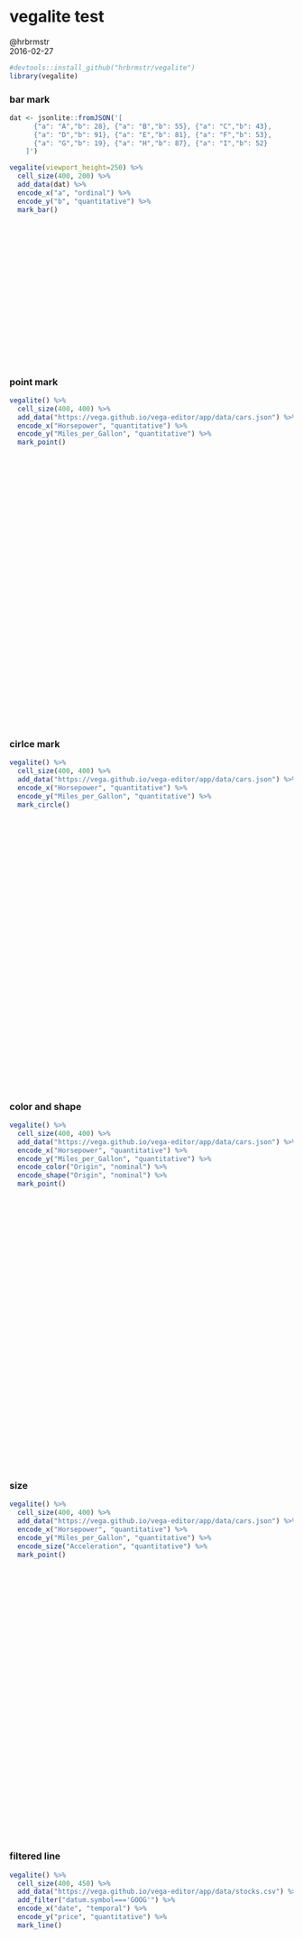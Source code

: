 # vegalite test
@hrbrmstr  
2016-02-27  


```r
#devtools::install_github("hrbrmstr/vegalite")
library(vegalite)
```

### bar mark


```r
dat <- jsonlite::fromJSON('[
      {"a": "A","b": 28}, {"a": "B","b": 55}, {"a": "C","b": 43},
      {"a": "D","b": 91}, {"a": "E","b": 81}, {"a": "F","b": 53},
      {"a": "G","b": 19}, {"a": "H","b": 87}, {"a": "I","b": 52}
    ]')

vegalite(viewport_height=250) %>%
  cell_size(400, 200) %>%
  add_data(dat) %>%
  encode_x("a", "ordinal") %>%
  encode_y("b", "quantitative") %>%
  mark_bar()
```

<!--html_preserve--><div id="htmlwidget-2172" style="width:672px;height:250px;" class="vegalite"></div>
<script type="application/json" data-for="htmlwidget-2172">{"x":{"description":"","data":{"values":{"a":["A","B","C","D","E","F","G","H","I"],"b":[28,55,43,91,81,53,19,87,52]}},"mark":"bar","encoding":{"x":{"field":"a","type":"ordinal"},"y":{"field":"b","type":"quantitative"}},"config":{"cell":{"width":400,"height":200}},"embed":{"renderer":"svg","actions":{"export":false,"source":false,"editor":false}}},"evals":[],"jsHooks":[]}</script><!--/html_preserve-->

### point mark


```r
vegalite() %>%
  cell_size(400, 400) %>%
  add_data("https://vega.github.io/vega-editor/app/data/cars.json") %>%
  encode_x("Horsepower", "quantitative") %>%
  encode_y("Miles_per_Gallon", "quantitative") %>%
  mark_point()
```

<!--html_preserve--><div id="htmlwidget-1153" style="width:672px;height:480px;" class="vegalite"></div>
<script type="application/json" data-for="htmlwidget-1153">{"x":{"description":"","data":{"url":"https://vega.github.io/vega-editor/app/data/cars.json"},"mark":"point","encoding":{"x":{"field":"Horsepower","type":"quantitative"},"y":{"field":"Miles_per_Gallon","type":"quantitative"}},"config":{"cell":{"width":400,"height":400},"mark":{"shape":"circle"}},"embed":{"renderer":"svg","actions":{"export":false,"source":false,"editor":false}}},"evals":[],"jsHooks":[]}</script><!--/html_preserve-->

### cirlce mark


```r
vegalite() %>%
  cell_size(400, 400) %>%
  add_data("https://vega.github.io/vega-editor/app/data/cars.json") %>%
  encode_x("Horsepower", "quantitative") %>%
  encode_y("Miles_per_Gallon", "quantitative") %>%
  mark_circle()
```

<!--html_preserve--><div id="htmlwidget-7127" style="width:672px;height:480px;" class="vegalite"></div>
<script type="application/json" data-for="htmlwidget-7127">{"x":{"description":"","data":{"url":"https://vega.github.io/vega-editor/app/data/cars.json"},"mark":"circle","encoding":{"x":{"field":"Horsepower","type":"quantitative"},"y":{"field":"Miles_per_Gallon","type":"quantitative"}},"config":{"cell":{"width":400,"height":400}},"embed":{"renderer":"svg","actions":{"export":false,"source":false,"editor":false}}},"evals":[],"jsHooks":[]}</script><!--/html_preserve-->

### color and shape


```r
vegalite() %>%
  cell_size(400, 400) %>%
  add_data("https://vega.github.io/vega-editor/app/data/cars.json") %>%
  encode_x("Horsepower", "quantitative") %>%
  encode_y("Miles_per_Gallon", "quantitative") %>%
  encode_color("Origin", "nominal") %>%
  encode_shape("Origin", "nominal") %>%
  mark_point()
```

<!--html_preserve--><div id="htmlwidget-6173" style="width:672px;height:480px;" class="vegalite"></div>
<script type="application/json" data-for="htmlwidget-6173">{"x":{"description":"","data":{"url":"https://vega.github.io/vega-editor/app/data/cars.json"},"mark":"point","encoding":{"x":{"field":"Horsepower","type":"quantitative"},"y":{"field":"Miles_per_Gallon","type":"quantitative"},"color":{"field":"Origin","type":"nominal"},"shape":{"field":"Origin","type":"nominal"}},"config":{"cell":{"width":400,"height":400},"mark":{"shape":"circle"}},"embed":{"renderer":"svg","actions":{"export":false,"source":false,"editor":false}}},"evals":[],"jsHooks":[]}</script><!--/html_preserve-->

### size


```r
vegalite() %>%
  cell_size(400, 400) %>%
  add_data("https://vega.github.io/vega-editor/app/data/cars.json") %>%
  encode_x("Horsepower", "quantitative") %>%
  encode_y("Miles_per_Gallon", "quantitative") %>%
  encode_size("Acceleration", "quantitative") %>%
  mark_point()
```

<!--html_preserve--><div id="htmlwidget-5802" style="width:672px;height:480px;" class="vegalite"></div>
<script type="application/json" data-for="htmlwidget-5802">{"x":{"description":"","data":{"url":"https://vega.github.io/vega-editor/app/data/cars.json"},"mark":"point","encoding":{"x":{"field":"Horsepower","type":"quantitative"},"y":{"field":"Miles_per_Gallon","type":"quantitative"},"size":{"field":"Acceleration","type":"quantitative"}},"config":{"cell":{"width":400,"height":400},"mark":{"shape":"circle"}},"embed":{"renderer":"svg","actions":{"export":false,"source":false,"editor":false}}},"evals":[],"jsHooks":[]}</script><!--/html_preserve-->

### filtered line


```r
vegalite() %>%
  cell_size(400, 450) %>%
  add_data("https://vega.github.io/vega-editor/app/data/stocks.csv") %>%
  add_filter("datum.symbol==='GOOG'") %>%
  encode_x("date", "temporal") %>%
  encode_y("price", "quantitative") %>%
  mark_line()
```

<!--html_preserve--><div id="htmlwidget-6521" style="width:672px;height:480px;" class="vegalite"></div>
<script type="application/json" data-for="htmlwidget-6521">{"x":{"description":"","data":{"url":"https://vega.github.io/vega-editor/app/data/stocks.csv"},"mark":"line","encoding":{"x":{"field":"date","type":"temporal"},"y":{"field":"price","type":"quantitative"}},"config":{"cell":{"width":400,"height":450}},"embed":{"renderer":"svg","actions":{"export":false,"source":false,"editor":false}},"transform":{"filter":"datum.symbol==='GOOG'"}},"evals":[],"jsHooks":[]}</script><!--/html_preserve-->

### ticks


```r
vegalite(viewport_height=200) %>%
  cell_size(400, 200) %>%
  add_data("https://vega.github.io/vega-editor/app/data/cars.json") %>%
  encode_x("Horsepower", "quantitative") %>%
  encode_y("Cylinders", "ordinal") %>%
  mark_tick()
```

<!--html_preserve--><div id="htmlwidget-8523" style="width:672px;height:200px;" class="vegalite"></div>
<script type="application/json" data-for="htmlwidget-8523">{"x":{"description":"","data":{"url":"https://vega.github.io/vega-editor/app/data/cars.json"},"mark":"tick","encoding":{"x":{"field":"Horsepower","type":"quantitative"},"y":{"field":"Cylinders","type":"ordinal"}},"config":{"cell":{"width":400,"height":200},"mark":{"tickThickness":1}},"embed":{"renderer":"svg","actions":{"export":false,"source":false,"editor":false}}},"evals":[],"jsHooks":[]}</script><!--/html_preserve-->

### multi-series line


```r
vegalite(viewport_height=500) %>%
  cell_size(400, 400) %>%
  add_data("https://vega.github.io/vega-editor/app/data/stocks.csv") %>%
  encode_x("date", "temporal") %>%
  encode_y("price", "quantitative") %>%
  encode_color("symbol", "nominal") %>%
  mark_line()
```

<!--html_preserve--><div id="htmlwidget-4341" style="width:672px;height:500px;" class="vegalite"></div>
<script type="application/json" data-for="htmlwidget-4341">{"x":{"description":"","data":{"url":"https://vega.github.io/vega-editor/app/data/stocks.csv"},"mark":"line","encoding":{"x":{"field":"date","type":"temporal"},"y":{"field":"price","type":"quantitative"},"color":{"field":"symbol","type":"nominal"}},"config":{"cell":{"width":400,"height":400}},"embed":{"renderer":"svg","actions":{"export":false,"source":false,"editor":false}}},"evals":[],"jsHooks":[]}</script><!--/html_preserve-->

### facet col


```r
vegalite(viewport_height=350) %>%
  add_data("https://vega.github.io/vega-editor/app/data/movies.json") %>%
  encode_x("Worldwide_Gross", "quantitative") %>%
  encode_y("US_DVD_Sales", "quantitative") %>%
  facet_col("MPAA_Rating", "ordinal") %>%
  mark_point()
```

<!--html_preserve--><div id="htmlwidget-3623" style="width:672px;height:350px;" class="vegalite"></div>
<script type="application/json" data-for="htmlwidget-3623">{"x":{"description":"","data":{"url":"https://vega.github.io/vega-editor/app/data/movies.json"},"mark":"point","encoding":{"x":{"field":"Worldwide_Gross","type":"quantitative"},"y":{"field":"US_DVD_Sales","type":"quantitative"},"column":{"field":"MPAA_Rating","type":"ordinal","scale":{"round":true,"padding":16}}},"config":{"mark":{"shape":"circle"}},"embed":{"renderer":"svg","actions":{"export":false,"source":false,"editor":false}}},"evals":[],"jsHooks":[]}</script><!--/html_preserve-->

### facet row


```r
vegalite(viewport_height=1400) %>%
  add_data("https://vega.github.io/vega-editor/app/data/movies.json") %>%
  encode_x("Worldwide_Gross", "quantitative") %>%
  encode_y("US_DVD_Sales", "quantitative") %>%
  facet_row("MPAA_Rating", "ordinal") %>%
  mark_point()
```

<!--html_preserve--><div id="htmlwidget-1102" style="width:672px;height:1400px;" class="vegalite"></div>
<script type="application/json" data-for="htmlwidget-1102">{"x":{"description":"","data":{"url":"https://vega.github.io/vega-editor/app/data/movies.json"},"mark":"point","encoding":{"x":{"field":"Worldwide_Gross","type":"quantitative"},"y":{"field":"US_DVD_Sales","type":"quantitative"},"row":{"field":"MPAA_Rating","type":"ordinal","scale":{"round":true,"padding":16}}},"config":{"mark":{"shape":"circle"}},"embed":{"renderer":"svg","actions":{"export":false,"source":false,"editor":false}}},"evals":[],"jsHooks":[]}</script><!--/html_preserve-->

### facet both


```r
vegalite(viewport_height=2900) %>%
  add_data("https://vega.github.io/vega-editor/app/data/movies.json") %>%
  encode_x("Worldwide_Gross", "quantitative") %>%
  encode_y("US_DVD_Sales", "quantitative") %>%
  facet_col("MPAA_Rating", "ordinal") %>%
  facet_row("Major_Genre", "ordinal") %>%
  mark_point()
```

<!--html_preserve--><div id="htmlwidget-5181" style="width:672px;height:2900px;" class="vegalite"></div>
<script type="application/json" data-for="htmlwidget-5181">{"x":{"description":"","data":{"url":"https://vega.github.io/vega-editor/app/data/movies.json"},"mark":"point","encoding":{"x":{"field":"Worldwide_Gross","type":"quantitative"},"y":{"field":"US_DVD_Sales","type":"quantitative"},"column":{"field":"MPAA_Rating","type":"ordinal","scale":{"round":true,"padding":16}},"row":{"field":"Major_Genre","type":"ordinal","scale":{"round":true,"padding":16}}},"config":{"mark":{"shape":"circle"}},"embed":{"renderer":"svg","actions":{"export":false,"source":false,"editor":false}}},"evals":[],"jsHooks":[]}</script><!--/html_preserve-->

### log scale


```r
dat <- jsonlite::fromJSON('[
      {"x": 0, "y": 1}, {"x": 1, "y": 10},
      {"x": 2, "y": 100}, {"x": 3, "y": 1000},
      {"x": 4, "y": 10000}, {"x": 5, "y": 100000},
      {"x": 6, "y": 1000000}, {"x": 7, "y": 10000000}
    ]')

vegalite(viewport_height=300) %>%
  add_data(dat) %>%
  encode_x("x", "quantitative") %>%
  encode_y("y", "quantitative") %>%
  mark_point() %>%
  scale_y_log()
```

<!--html_preserve--><div id="htmlwidget-5644" style="width:672px;height:300px;" class="vegalite"></div>
<script type="application/json" data-for="htmlwidget-5644">{"x":{"description":"","data":{"values":{"x":[0,1,2,3,4,5,6,7],"y":[1,10,100,1000,10000,100000,1000000,10000000]}},"mark":"point","encoding":{"x":{"field":"x","type":"quantitative"},"y":{"field":"y","type":"quantitative","scale":{"type":"log"}}},"config":{"mark":{"shape":"circle"}},"embed":{"renderer":"svg","actions":{"export":false,"source":false,"editor":false}}},"evals":[],"jsHooks":[]}</script><!--/html_preserve-->

### aggregate bar chart


```r
vegalite() %>%
  add_data("https://vega.github.io/vega-editor/app/data/population.json") %>%
  encode_x("people", "quantitative", aggregate="sum") %>%
  encode_y("age", "ordinal") %>%
  scale_y_ordinal(band_size=17) %>%
  add_filter("datum.year == 2000") %>%
  mark_bar()
```

<!--html_preserve--><div id="htmlwidget-5490" style="width:672px;height:480px;" class="vegalite"></div>
<script type="application/json" data-for="htmlwidget-5490">{"x":{"description":"","data":{"url":"https://vega.github.io/vega-editor/app/data/population.json"},"mark":"bar","encoding":{"x":{"field":"people","type":"quantitative","aggregate":"sum"},"y":{"field":"age","type":"ordinal","scale":{"bandSize":17}}},"config":[],"embed":{"renderer":"svg","actions":{"export":false,"source":false,"editor":false}},"transform":{"filter":"datum.year == 2000"}},"evals":[],"jsHooks":[]}</script><!--/html_preserve-->

### binned scatterplot


```r
vegalite() %>%
  add_data("https://vega.github.io/vega-editor/app/data/movies.json") %>%
  encode_x("IMDB_Rating", "quantitative") %>%
  encode_y("Rotten_Tomatoes_Rating", "quantitative") %>%
  encode_size("*", "quantitative", aggregate="count") %>%
  bin_x(maxbins=10) %>%
  bin_y(maxbins=10) %>%
  mark_point()
```

<!--html_preserve--><div id="htmlwidget-439" style="width:672px;height:480px;" class="vegalite"></div>
<script type="application/json" data-for="htmlwidget-439">{"x":{"description":"","data":{"url":"https://vega.github.io/vega-editor/app/data/movies.json"},"mark":"point","encoding":{"x":{"field":"IMDB_Rating","type":"quantitative","bin":{"maxbins":10}},"y":{"field":"Rotten_Tomatoes_Rating","type":"quantitative","bin":{"maxbins":10}},"size":{"field":"*","type":"quantitative","aggregate":"count"}},"config":{"mark":{"shape":"circle"}},"embed":{"renderer":"svg","actions":{"export":false,"source":false,"editor":false}}},"evals":[],"jsHooks":[]}</script><!--/html_preserve-->

### slope graph


```r
vegalite() %>%
  add_data("https://vega.github.io/vega-editor/app/data/barley.json") %>%
  encode_x("year", "ordinal") %>%
  encode_y("yield", "quantitative", aggregate="median") %>%
  encode_color("site", "nominal") %>%
  scale_x_ordinal(band_size=50, padding=0.5) %>%
  mark_line()
```

<!--html_preserve--><div id="htmlwidget-7327" style="width:672px;height:480px;" class="vegalite"></div>
<script type="application/json" data-for="htmlwidget-7327">{"x":{"description":"","data":{"url":"https://vega.github.io/vega-editor/app/data/barley.json"},"mark":"line","encoding":{"x":{"field":"year","type":"ordinal","scale":{"bandSize":50,"padding":0.5}},"y":{"field":"yield","type":"quantitative","aggregate":"median"},"color":{"field":"site","type":"nominal"}},"config":[],"embed":{"renderer":"svg","actions":{"export":false,"source":false,"editor":false}}},"evals":[],"jsHooks":[]}</script><!--/html_preserve-->

### histogram


```r
vegalite() %>%
  add_data("https://vega.github.io/vega-editor/app/data/movies.json") %>%
  encode_x("IMDB_Rating", "quantitative") %>%
  encode_y("*", "quantitative", aggregate="count") %>%
  bin_x(maxbins=10) %>%
  mark_bar()
```

<!--html_preserve--><div id="htmlwidget-2313" style="width:672px;height:480px;" class="vegalite"></div>
<script type="application/json" data-for="htmlwidget-2313">{"x":{"description":"","data":{"url":"https://vega.github.io/vega-editor/app/data/movies.json"},"mark":"bar","encoding":{"x":{"field":"IMDB_Rating","type":"quantitative","bin":{"maxbins":10}},"y":{"field":"*","type":"quantitative","aggregate":"count"}},"config":[],"embed":{"renderer":"svg","actions":{"export":false,"source":false,"editor":false}}},"evals":[],"jsHooks":[]}</script><!--/html_preserve-->

### stacked bar chart


```r
vegalite() %>%
  add_data("https://vega.github.io/vega-editor/app/data/seattle-weather.csv") %>%
  encode_x("date", "temporal") %>%
  encode_y("*", "quantitative", aggregate="count") %>%
  encode_color("weather", "nominal") %>%
  scale_color_nominal(domain=c("sun","fog","drizzle","rain","snow"),
                      range=c("#e7ba52","#c7c7c7","#aec7e8","#1f77b4","#9467bd")) %>%
  timeunit_x("month") %>%
  mark_bar()
```

<!--html_preserve--><div id="htmlwidget-8852" style="width:672px;height:480px;" class="vegalite"></div>
<script type="application/json" data-for="htmlwidget-8852">{"x":{"description":"","data":{"url":"https://vega.github.io/vega-editor/app/data/seattle-weather.csv"},"mark":"bar","encoding":{"x":{"field":"date","type":"temporal","timeUnit":"month"},"y":{"field":"*","type":"quantitative","aggregate":"count"},"color":{"field":"weather","type":"nominal","scale":{"domain":["sun","fog","drizzle","rain","snow"],"range":["#e7ba52","#c7c7c7","#aec7e8","#1f77b4","#9467bd"]}}},"config":[],"embed":{"renderer":"svg","actions":{"export":false,"source":false,"editor":false}}},"evals":[],"jsHooks":[]}</script><!--/html_preserve-->

### horizontal stacked bar chart


```r
vegalite() %>%
  add_data("https://vega.github.io/vega-editor/app/data/barley.json") %>%
  encode_x("yield", "quantitative", aggregate="sum") %>%
  encode_y("variety", "nominal") %>%
  encode_color("site", "nominal") %>%
  mark_bar()
```

<!--html_preserve--><div id="htmlwidget-3537" style="width:672px;height:480px;" class="vegalite"></div>
<script type="application/json" data-for="htmlwidget-3537">{"x":{"description":"","data":{"url":"https://vega.github.io/vega-editor/app/data/barley.json"},"mark":"bar","encoding":{"x":{"field":"yield","type":"quantitative","aggregate":"sum"},"y":{"field":"variety","type":"nominal"},"color":{"field":"site","type":"nominal"}},"config":[],"embed":{"renderer":"svg","actions":{"export":false,"source":false,"editor":false}}},"evals":[],"jsHooks":[]}</script><!--/html_preserve-->

### stacked area chart


```r
vegalite() %>%
  cell_size(300, 200) %>%
  add_data("https://vega.github.io/vega-editor/app/data/unemployment-across-industries.json") %>%
  encode_x("date", "temporal") %>%
  encode_y("count", "quantitative", aggregate="sum") %>%
  encode_color("series", "nominal") %>%
  scale_color_nominal(range="category20b") %>%
  timeunit_x("yearmonth") %>%
  scale_x_time(nice="month") %>%
  axis_x(axisWidth=0, format="%Y", labelAngle=0) %>%
  mark_area()
```

<!--html_preserve--><div id="htmlwidget-8057" style="width:672px;height:480px;" class="vegalite"></div>
<script type="application/json" data-for="htmlwidget-8057">{"x":{"description":"","data":{"url":"https://vega.github.io/vega-editor/app/data/unemployment-across-industries.json"},"mark":"area","encoding":{"x":{"field":"date","type":"temporal","timeUnit":"yearmonth","scale":{"nice":"month"},"axis":{"axisWidth":0,"labels":true,"labelAngle":0,"labelMaxLength":25,"title":"","characterWidth":6,"format":"%Y"}},"y":{"field":"count","type":"quantitative","aggregate":"sum"},"color":{"field":"series","type":"nominal","scale":{"range":"category20b"}}},"config":{"cell":{"width":300,"height":200}},"embed":{"renderer":"svg","actions":{"export":false,"source":false,"editor":false}}},"evals":[],"jsHooks":[]}</script><!--/html_preserve-->

### streamgraph!


```r
vegalite() %>%
  cell_size(300, 200) %>%
  add_data("https://vega.github.io/vega-editor/app/data/unemployment-across-industries.json") %>%
  encode_x("date", "temporal") %>%
  encode_y("count", "quantitative", aggregate="sum") %>%
  encode_color("series", "nominal") %>%
  scale_color_nominal(range="category20b") %>%
  timeunit_x("yearmonth") %>%
  scale_x_time(nice="month") %>%
  axis_x(axisWidth=0, format="%Y", labelAngle=0) %>%
  mark_area(interpolate="basis", stack="center")
```

<!--html_preserve--><div id="htmlwidget-8977" style="width:672px;height:480px;" class="vegalite"></div>
<script type="application/json" data-for="htmlwidget-8977">{"x":{"description":"","data":{"url":"https://vega.github.io/vega-editor/app/data/unemployment-across-industries.json"},"mark":"area","encoding":{"x":{"field":"date","type":"temporal","timeUnit":"yearmonth","scale":{"nice":"month"},"axis":{"axisWidth":0,"labels":true,"labelAngle":0,"labelMaxLength":25,"title":"","characterWidth":6,"format":"%Y"}},"y":{"field":"count","type":"quantitative","aggregate":"sum"},"color":{"field":"series","type":"nominal","scale":{"range":"category20b"}}},"config":{"cell":{"width":300,"height":200},"mark":{"stacked":"center","interpolate":"basis"}},"embed":{"renderer":"svg","actions":{"export":false,"source":false,"editor":false}}},"evals":[],"jsHooks":[]}</script><!--/html_preserve-->

### scatter text


```r
vegalite() %>%
  cell_size(300, 200) %>%
  add_data("https://vega.github.io/vega-editor/app/data/cars.json") %>%
  encode_x("Horsepower", "quantitative") %>%
  encode_y("Miles_per_Gallon", "quantitative") %>%
  encode_color("Origin", "nominal") %>%
  calculate("OriginInitial", "datum.Origin[0]") %>%
  encode_text("OriginInitial", "nominal") %>%
  mark_text()
```

<!--html_preserve--><div id="htmlwidget-5765" style="width:672px;height:480px;" class="vegalite"></div>
<script type="application/json" data-for="htmlwidget-5765">{"x":{"description":"","data":{"url":"https://vega.github.io/vega-editor/app/data/cars.json"},"mark":"text","encoding":{"x":{"field":"Horsepower","type":"quantitative"},"y":{"field":"Miles_per_Gallon","type":"quantitative"},"color":{"field":"Origin","type":"nominal"},"text":{"field":"OriginInitial","type":"nominal"}},"config":{"cell":{"width":300,"height":200}},"embed":{"renderer":"svg","actions":{"export":false,"source":false,"editor":false}},"transform":{"calculate":{"field":["OriginInitial"],"expr":["datum.Origin[0]"]}}},"evals":[],"jsHooks":[]}</script><!--/html_preserve-->

### area chart


```r
vegalite() %>%
  cell_size(300, 200) %>%
  add_data("https://vega.github.io/vega-editor/app/data/unemployment-across-industries.json") %>%
  encode_x("date", "temporal") %>%
  timeunit_x("yearmonth") %>%
  axis_x(axisWidth=0, format="%Y", labelAngle=0) %>%
  encode_y("count", "quantitative", aggregate="sum") %>%
  mark_area()
```

<!--html_preserve--><div id="htmlwidget-3669" style="width:672px;height:480px;" class="vegalite"></div>
<script type="application/json" data-for="htmlwidget-3669">{"x":{"description":"","data":{"url":"https://vega.github.io/vega-editor/app/data/unemployment-across-industries.json"},"mark":"area","encoding":{"x":{"field":"date","type":"temporal","timeUnit":"yearmonth","axis":{"axisWidth":0,"labels":true,"labelAngle":0,"labelMaxLength":25,"title":"","characterWidth":6,"format":"%Y"}},"y":{"field":"count","type":"quantitative","aggregate":"sum"}},"config":{"cell":{"width":300,"height":200}},"embed":{"renderer":"svg","actions":{"export":false,"source":false,"editor":false}}},"evals":[],"jsHooks":[]}</script><!--/html_preserve-->

### grouped bar chart


```r
vegalite() %>%
  add_data("https://vega.github.io/vega-editor/app/data/population.json") %>%
  add_filter("datum.year == 2000") %>%
  calculate("gender", 'datum.sex == 2 ? "Female" : "Male"') %>%
  encode_x("gender", "nominal") %>%
  encode_y("people", "quantitative", aggregate="sum") %>%
  encode_color("gender", "nominal") %>%
  scale_x_ordinal(band_size=6) %>%
  scale_color_nominal(range=c("#EA98D2", "#659CCA")) %>%
  facet_col("age", "ordinal", padding=4) %>%
  axis_x(remove=TRUE) %>%
  axis_y(title="population", grid=FALSE) %>%
  axis_facet_col(orient="bottom", axisWidth=1, offset=-8) %>%
  facet_cell(stroke_width=0) %>%
  mark_bar()
```

<!--html_preserve--><div id="htmlwidget-644" style="width:672px;height:480px;" class="vegalite"></div>
<script type="application/json" data-for="htmlwidget-644">{"x":{"description":"","data":{"url":"https://vega.github.io/vega-editor/app/data/population.json"},"mark":"bar","encoding":{"x":{"field":"gender","type":"nominal","scale":{"bandSize":6},"axis":false},"y":{"field":"people","type":"quantitative","aggregate":"sum","axis":{"grid":false,"labels":true,"labelMaxLength":25,"title":"population","characterWidth":6}},"color":{"field":"gender","type":"nominal","scale":{"range":["#EA98D2","#659CCA"]}},"column":{"field":"age","type":"ordinal","scale":{"round":true,"padding":4},"axis":{"axisWidth":1,"offset":-8,"grid":false,"labels":true,"labelMaxLength":25,"tickSize":0,"title":"","characterWidth":6,"orient":"bottom"}}},"config":{"facet":{"cell":{"width":200,"height":200,"strokeWidth":0}}},"embed":{"renderer":"svg","actions":{"export":false,"source":false,"editor":false}},"transform":{"filter":"datum.year == 2000","calculate":{"field":["gender"],"expr":["datum.sex == 2 ? \"Female\" : \"Male\""]}}},"evals":[],"jsHooks":[]}</script><!--/html_preserve-->

### normalized stacked bar chart


```r
vegalite() %>%
  add_data("https://vega.github.io/vega-editor/app/data/population.json") %>%
  calculate("gender", 'datum.sex == 2 ? "Female" : "Male"') %>%
  encode_x("age", "ordinal") %>%
  encode_y("people", "quantitative", aggregate="sum") %>%
  encode_color("gender", "nominal") %>%
  scale_x_ordinal(band_size=17) %>%
  scale_color_nominal(range=c("#EA98D2", "#659CCA")) %>%
  mark_bar(stack="normalize")
```

<!--html_preserve--><div id="htmlwidget-4931" style="width:672px;height:480px;" class="vegalite"></div>
<script type="application/json" data-for="htmlwidget-4931">{"x":{"description":"","data":{"url":"https://vega.github.io/vega-editor/app/data/population.json"},"mark":"bar","encoding":{"x":{"field":"age","type":"ordinal","scale":{"bandSize":17}},"y":{"field":"people","type":"quantitative","aggregate":"sum"},"color":{"field":"gender","type":"nominal","scale":{"range":["#EA98D2","#659CCA"]}}},"config":{"mark":{"stacked":"normalize"}},"embed":{"renderer":"svg","actions":{"export":false,"source":false,"editor":false}},"transform":{"calculate":{"field":["gender"],"expr":["datum.sex == 2 ? \"Female\" : \"Male\""]}}},"evals":[],"jsHooks":[]}</script><!--/html_preserve-->

### normalized stacked bar chart


```r
vegalite() %>%
  cell_size(300, 300) %>%
  add_data("https://vega.github.io/vega-editor/app/data/unemployment-across-industries.json") %>%
  encode_x("date", "temporal") %>%
  encode_y("count", "quantitative", aggregate="sum") %>%
  encode_color("series", "nominal") %>%
  scale_x_time(nice="month") %>%
  scale_color_nominal(range="category20b") %>%
  axis_x(axisWidth=0, format="%Y", labelAngle=0) %>%
  axis_y(remove=TRUE) %>%
  timeunit_x("yearmonth") %>%
  mark_area(stack="normalize")
```

<!--html_preserve--><div id="htmlwidget-5257" style="width:672px;height:480px;" class="vegalite"></div>
<script type="application/json" data-for="htmlwidget-5257">{"x":{"description":"","data":{"url":"https://vega.github.io/vega-editor/app/data/unemployment-across-industries.json"},"mark":"area","encoding":{"x":{"field":"date","type":"temporal","scale":{"nice":"month"},"axis":{"axisWidth":0,"labels":true,"labelAngle":0,"labelMaxLength":25,"title":"","characterWidth":6,"format":"%Y"},"timeUnit":"yearmonth"},"y":{"field":"count","type":"quantitative","aggregate":"sum","axis":false},"color":{"field":"series","type":"nominal","scale":{"range":"category20b"}}},"config":{"cell":{"width":300,"height":300},"mark":{"stacked":"normalize"}},"embed":{"renderer":"svg","actions":{"export":false,"source":false,"editor":false}}},"evals":[],"jsHooks":[]}</script><!--/html_preserve-->

### layered bar chart


```r
vegalite() %>%
  add_data("https://vega.github.io/vega-editor/app/data/population.json") %>%
  add_filter("datum.year == 2000") %>%
  calculate("gender", 'datum.sex == 2 ? "Female" : "Male"') %>%
  encode_x("age", "ordinal") %>%
  encode_y("people", "quantitative", aggregate="sum") %>%
  encode_color("gender", "nominal") %>%
  scale_x_ordinal(band_size=17) %>%
  scale_color_nominal(range=c("#e377c2","#1f77b4")) %>%
  axis_y(title="Population") %>%
  mark_bar(opacity=0.6, stack="none")
```

<!--html_preserve--><div id="htmlwidget-2309" style="width:672px;height:480px;" class="vegalite"></div>
<script type="application/json" data-for="htmlwidget-2309">{"x":{"description":"","data":{"url":"https://vega.github.io/vega-editor/app/data/population.json"},"mark":"bar","encoding":{"x":{"field":"age","type":"ordinal","scale":{"bandSize":17}},"y":{"field":"people","type":"quantitative","aggregate":"sum","axis":{"labels":true,"labelMaxLength":25,"title":"Population","characterWidth":6}},"color":{"field":"gender","type":"nominal","scale":{"range":["#e377c2","#1f77b4"]}}},"config":{"mark":{"stacked":"none","opacity":0.6}},"embed":{"renderer":"svg","actions":{"export":false,"source":false,"editor":false}},"transform":{"filter":"datum.year == 2000","calculate":{"field":["gender"],"expr":["datum.sex == 2 ? \"Female\" : \"Male\""]}}},"evals":[],"jsHooks":[]}</script><!--/html_preserve-->

### trellis bar chart


```r
vegalite() %>%
  add_data("https://vega.github.io/vega-editor/app/data/population.json") %>%
  add_filter("datum.year == 2000") %>%
  calculate("gender", 'datum.sex == 2 ? "Female" : "Male"') %>%
  encode_x("age", "ordinal") %>%
  encode_y("people", "quantitative", aggregate="sum") %>%
  encode_color("gender", "nominal") %>%
  facet_row("gender", "nominal") %>%
  scale_x_ordinal(band_size=17) %>%
  scale_color_nominal(range=c("#EA98D2","#659CCA")) %>%
  axis_y(title="Population") %>%
  mark_bar()
```

<!--html_preserve--><div id="htmlwidget-3410" style="width:672px;height:480px;" class="vegalite"></div>
<script type="application/json" data-for="htmlwidget-3410">{"x":{"description":"","data":{"url":"https://vega.github.io/vega-editor/app/data/population.json"},"mark":"bar","encoding":{"x":{"field":"age","type":"ordinal","scale":{"bandSize":17}},"y":{"field":"people","type":"quantitative","aggregate":"sum","axis":{"labels":true,"labelMaxLength":25,"title":"Population","characterWidth":6}},"color":{"field":"gender","type":"nominal","scale":{"range":["#EA98D2","#659CCA"]}},"row":{"field":"gender","type":"nominal","scale":{"round":true,"padding":16}}},"config":[],"embed":{"renderer":"svg","actions":{"export":false,"source":false,"editor":false}},"transform":{"filter":"datum.year == 2000","calculate":{"field":["gender"],"expr":["datum.sex == 2 ? \"Female\" : \"Male\""]}}},"evals":[],"jsHooks":[]}</script><!--/html_preserve-->

### trellis stacked bar chart


```r
vegalite() %>%
  add_data("https://vega.github.io/vega-editor/app/data/barley.json") %>%
  encode_x("yield", "quantitative", aggregate="sum") %>%
  encode_y("variety", "nominal") %>%
  encode_color("site", "nominal") %>%
  facet_col("year", "ordinal") %>%
  mark_bar()
```

<!--html_preserve--><div id="htmlwidget-9102" style="width:672px;height:480px;" class="vegalite"></div>
<script type="application/json" data-for="htmlwidget-9102">{"x":{"description":"","data":{"url":"https://vega.github.io/vega-editor/app/data/barley.json"},"mark":"bar","encoding":{"x":{"field":"yield","type":"quantitative","aggregate":"sum"},"y":{"field":"variety","type":"nominal"},"color":{"field":"site","type":"nominal"},"column":{"field":"year","type":"ordinal","scale":{"round":true,"padding":16}}},"config":[],"embed":{"renderer":"svg","actions":{"export":false,"source":false,"editor":false}}},"evals":[],"jsHooks":[]}</script><!--/html_preserve-->

### trellis histograms


```r
vegalite(viewport_height=700) %>%
  add_data("https://vega.github.io/vega-editor/app/data/cars.json") %>%
  encode_x("Horsepower", "quantitative") %>%
  encode_y("*", "quantitative", aggregate="count") %>%
  encode_color("site", "nominal") %>%
  facet_row("Origin", "nominal") %>%
  bin_x(maxbins=15) %>%
  mark_bar()
```

<!--html_preserve--><div id="htmlwidget-8297" style="width:672px;height:700px;" class="vegalite"></div>
<script type="application/json" data-for="htmlwidget-8297">{"x":{"description":"","data":{"url":"https://vega.github.io/vega-editor/app/data/cars.json"},"mark":"bar","encoding":{"x":{"field":"Horsepower","type":"quantitative","bin":{"maxbins":15}},"y":{"field":"*","type":"quantitative","aggregate":"count"},"color":{"field":"site","type":"nominal"},"row":{"field":"Origin","type":"nominal","scale":{"round":true,"padding":16}}},"config":[],"embed":{"renderer":"svg","actions":{"export":false,"source":false,"editor":false}}},"evals":[],"jsHooks":[]}</script><!--/html_preserve-->

### becker's barley trellis plot


```r
vegalite(viewport_height=1200) %>%
  add_data("https://vega.github.io/vega-editor/app/data/barley.json") %>%
  encode_x("yield", "quantitative", aggregate="mean") %>%
  encode_y("variety", "ordinal", sort=sort_def("yield", "mean")) %>%
  encode_color("year", "nominal") %>%
  facet_row("site", "ordinal") %>%
  scale_y_ordinal(band_size=12) %>%
  mark_point()
```

<!--html_preserve--><div id="htmlwidget-6706" style="width:672px;height:1200px;" class="vegalite"></div>
<script type="application/json" data-for="htmlwidget-6706">{"x":{"description":"","data":{"url":"https://vega.github.io/vega-editor/app/data/barley.json"},"mark":"point","encoding":{"x":{"field":"yield","type":"quantitative","aggregate":"mean"},"y":{"field":"variety","type":"ordinal","sort":{"field":"yield","op":"mean","order":"ascending"},"scale":{"bandSize":12}},"color":{"field":"year","type":"nominal"},"row":{"field":"site","type":"ordinal","scale":{"round":true,"padding":16}}},"config":{"mark":{"shape":"circle"}},"embed":{"renderer":"svg","actions":{"export":false,"source":false,"editor":false}}},"evals":[],"jsHooks":[]}</script><!--/html_preserve-->

### sorting line order


```r
vegalite() %>%
  cell_size(300, 300) %>%
  add_data("https://vega.github.io/vega-editor/app/data/driving.json") %>%
  encode_x("miles", "quantitative") %>%
  encode_y("gas", "quantitative") %>%
  encode_path("year", "temporal") %>%
  scale_x_linear(zero=FALSE) %>%
  scale_y_linear(zero=FALSE) %>%
  mark_line()
```

<!--html_preserve--><div id="htmlwidget-9741" style="width:672px;height:480px;" class="vegalite"></div>
<script type="application/json" data-for="htmlwidget-9741">{"x":{"description":"","data":{"url":"https://vega.github.io/vega-editor/app/data/driving.json"},"mark":"line","encoding":{"x":{"field":"miles","type":"quantitative","scale":{"zero":false}},"y":{"field":"gas","type":"quantitative","scale":{"zero":false}},"path":{"field":"year","type":"temporal"}},"config":{"cell":{"width":300,"height":300}},"embed":{"renderer":"svg","actions":{"export":false,"source":false,"editor":false}}},"evals":[],"jsHooks":[]}</script><!--/html_preserve-->

### sort layer scatterplot


```r
vegalite() %>%
  cell_size(200, 200) %>%
  add_data("https://vega.github.io/vega-editor/app/data/cars.json") %>%
  encode_x("Horsepower", "quantitative") %>%
  encode_y("Miles_per_Gallon", "quantitative") %>%
  encode_color("Origin", "nominal") %>%
  encode_order("Origin", "ordinal", sort="descending") %>%
  mark_point()
```

<!--html_preserve--><div id="htmlwidget-9067" style="width:672px;height:480px;" class="vegalite"></div>
<script type="application/json" data-for="htmlwidget-9067">{"x":{"description":"","data":{"url":"https://vega.github.io/vega-editor/app/data/cars.json"},"mark":"point","encoding":{"x":{"field":"Horsepower","type":"quantitative"},"y":{"field":"Miles_per_Gallon","type":"quantitative"},"color":{"field":"Origin","type":"nominal"},"order":{"field":"Origin","type":"ordinal","sort":"descending"}},"config":{"cell":{"width":200,"height":200},"mark":{"shape":"circle"}},"embed":{"renderer":"svg","actions":{"export":false,"source":false,"editor":false}}},"evals":[],"jsHooks":[]}</script><!--/html_preserve-->

### detail lines


```r
vegalite() %>%
  cell_size(200, 200) %>%
  add_data("https://vega.github.io/vega-editor/app/data/stocks.csv") %>%
  encode_x("date", "temporal") %>%
  encode_y("price", "quantitative") %>%
  encode_detail("symbol", "nominal") %>%
  mark_line()
```

<!--html_preserve--><div id="htmlwidget-1808" style="width:672px;height:480px;" class="vegalite"></div>
<script type="application/json" data-for="htmlwidget-1808">{"x":{"description":"","data":{"url":"https://vega.github.io/vega-editor/app/data/stocks.csv"},"mark":"line","encoding":{"x":{"field":"date","type":"temporal"},"y":{"field":"price","type":"quantitative"},"detail":{"field":"symbol","type":"nominal"}},"config":{"cell":{"width":200,"height":200}},"embed":{"renderer":"svg","actions":{"export":false,"source":false,"editor":false}}},"evals":[],"jsHooks":[]}</script><!--/html_preserve-->

### detail points


```r
vegalite() %>%
  cell_size(200, 200) %>%
  add_data("https://vega.github.io/vega-editor/app/data/cars.json") %>%
  encode_x("Horsepower", "quantitative", aggregate="mean") %>%
  encode_y("Displacement", "quantitative", aggregate="mean") %>%
  encode_detail("Origin", "nominal") %>%
  mark_point()
```

<!--html_preserve--><div id="htmlwidget-1015" style="width:672px;height:480px;" class="vegalite"></div>
<script type="application/json" data-for="htmlwidget-1015">{"x":{"description":"","data":{"url":"https://vega.github.io/vega-editor/app/data/cars.json"},"mark":"point","encoding":{"x":{"field":"Horsepower","type":"quantitative","aggregate":"mean"},"y":{"field":"Displacement","type":"quantitative","aggregate":"mean"},"detail":{"field":"Origin","type":"nominal"}},"config":{"cell":{"width":200,"height":200},"mark":{"shape":"circle"}},"embed":{"renderer":"svg","actions":{"export":false,"source":false,"editor":false}}},"evals":[],"jsHooks":[]}</script><!--/html_preserve-->


---
title: "ex.r"
author: "bob"
date: "Sat Feb 27 20:11:21 2016"
---
